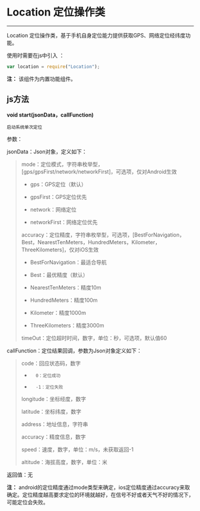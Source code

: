 #  Location 定位操作类

----------
Location 定位操作类，基于手机自身定位能力提供获取GPS、网络定位经纬度功能。

使用时需要在js中引入 ：

```javascript
var location = require("Location"); 
```

**注：** 该组件为内置功能组件。

<h2 id="cid_1">js方法</h2>  

<span id="ff_0">**void start(jsonData，callFunction)**</span>  

<code>启动系统单次定位</code>  

参数： 

jsonData：Json对象，定义如下：  

> mode：定位模式，字符串枚举型，[gps/gpsFirst/network/networkFirst]，可选项，仅对Android生效
> 
> -   gps：GPS定位（默认）
> 
> -   gpsFirst：GPS定位优先
> 
> -   network：网络定位
> 
> -   networkFirst：网络定位优先
> 
> accuracy：定位精度，字符串枚举型，可选项，[BestForNavigation，Best，NearestTenMeters，HundredMeters，Kilometer，ThreeKilometers]，仅对iOS生效
> 
> - BestForNavigation：最适合导航
> 
> - Best：最优精度（默认）
> 
> - NearestTenMeters：精度10m
> 
> - HundredMeters：精度100m
> 
> - Kilometer：精度1000m
> 
> - ThreeKilometers：精度3000m
> 
> timeOut：定位超时时间，数字，单位：秒，可选项，默认值60

callFunction：定位结果回调，参数为Json对象定义如下：

>  code：回应状态码，数字
>  
> -       0：定位成功
> 
> -       -1：定位失败 
> 
> longitude：坐标经度，数字
> 
> latitude：坐标纬度，数字
> 
> address：地址信息，字符串
> 
> accuracy：精度信息，数字 
> 
> speed：速度，数字，单位：m/s，未获取返回-1
> 
> altitude：海拔高度，数字，单位：米
 
返回值：无

**注：**  android的定位精度通过mode类型来确定，ios定位精度通过accuracy来取确定。定位精度越高要求定位的环境就越好，在信号不好或者天气不好的情况下，可能定位会失败。



